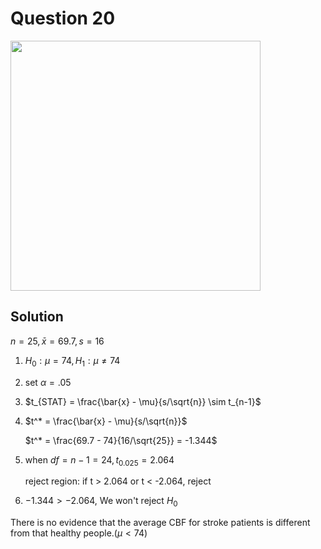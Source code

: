 # Question 20
<img src="https://github.com/user-attachments/assets/3fbfb232-039c-4b3e-ad38-8e4bb0ece95a" width="400">

## Solution
$n = 25, \bar{x}=69.7, s = 16$

1. $H_0: \mu = 74, H_1: \mu\neq74$

2. set $\alpha = .05$

3. $t_{STAT} = \frac{\bar{x} - \mu}{s/\sqrt{n}} \sim t_{n-1}$

4. $t^* = \frac{\bar{x} - \mu}{s/\sqrt{n}}$

    $t^* = \frac{69.7 - 74}{16/\sqrt{25}} = -1.344$

5. when $df = n-1=24, t_{0.025} = 2.064$
    
    reject region: if t > 2.064 or t < -2.064, reject
    
6. $-1.344 > -2.064$, We won't reject $H_0$

There is no evidence that the average CBF for stroke patients is different from that healthy people.($\mu<74$)
